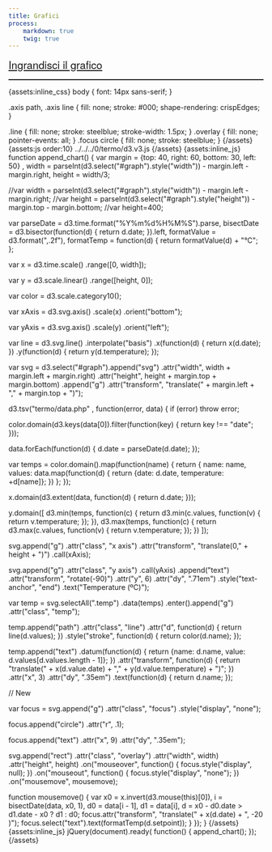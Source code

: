 ```yaml
---
title: Grafici
process:
    markdown: true
    twig: true
---
```


<a href=termo/grafico.php style="font-family: Helvetica Neue, HelveticaNeue-Light, Helvetica Neue Light, Helvetica, Arial, Lucida Grande, sans-serif; font-weight: 400; font-size:1.5em;">Ingrandisci il grafico</a>

<div id=graph width="100%" height=100% style="border: 1px solid; text-align:center;">
</div>

{assets:inline_css}
body {
  font: 14px sans-serif;
}

.axis path,
.axis line {
  fill: none;
  stroke: #000;
  shape-rendering: crispEdges;
}


.line {
  fill: none;
  stroke: steelblue;
  stroke-width: 1.5px;
}
.overlay {
  fill: none;
  pointer-events: all;
}
.focus circle {
  fill: none;
  stroke: steelblue;
}
{/assets}
{assets:js order:10}
../../../0/termo/d3.v3.js
{/assets}
{assets:inline_js}
function append_chart() {
var margin = {top: 40, right: 60, bottom: 30, left: 50} ,
    width = parseInt(d3.select("#graph").style("width"))  - margin.left - margin.right,
    height = width/3;

//var width = parseInt(d3.select("#graph").style("width")) - margin.left - margin.right;
//var height = parseInt(d3.select("#graph").style("height")) - margin.top - margin.bottom;
//var height=400;

var parseDate = d3.time.format("%Y%m%d%H%M%S").parse,
    bisectDate = d3.bisector(function(d) { return d.date; }).left,
    formatValue = d3.format(",.2f"),
    formatTemp = function(d) { return formatValue(d) + "°C"; };

var x = d3.time.scale()
    .range([0, width]);

var y = d3.scale.linear()
    .range([height, 0]);

var color = d3.scale.category10();

var xAxis = d3.svg.axis()
    .scale(x)
    .orient("bottom");

var yAxis = d3.svg.axis()
    .scale(y)
    .orient("left");

var line = d3.svg.line()
    .interpolate("basis")
    .x(function(d) { return x(d.date); })
    .y(function(d) { return y(d.temperature); });

var svg = d3.select("#graph").append("svg")
    .attr("width", width + margin.left + margin.right)
    .attr("height", height + margin.top + margin.bottom)
  .append("g")
    .attr("transform", "translate(" + margin.left + "," + margin.top + ")");

d3.tsv("termo/data.php" , function(error, data) {
  if (error) throw error;

  color.domain(d3.keys(data[0]).filter(function(key) { return key !== "date"; }));

  data.forEach(function(d) {
    d.date = parseDate(d.date);
  });

  var temps = color.domain().map(function(name) {
    return {
      name: name,
      values: data.map(function(d) {
        return {date: d.date, temperature: +d[name]};
      })
    };
  });

  x.domain(d3.extent(data, function(d) { return d.date; }));

  y.domain([
    d3.min(temps, function(c) { return d3.min(c.values, function(v) { return v.temperature; }); }),
    d3.max(temps, function(c) { return d3.max(c.values, function(v) { return v.temperature; }); })
  ]);

  svg.append("g")
      .attr("class", "x axis")
      .attr("transform", "translate(0," + height + ")")
      .call(xAxis);

  svg.append("g")
      .attr("class", "y axis")
      .call(yAxis)
    .append("text")
      .attr("transform", "rotate(-90)")
      .attr("y", 6)
      .attr("dy", ".71em")
      .style("text-anchor", "end")
      .text("Temperature (ºC)");

  var temp = svg.selectAll(".temp")
      .data(temps)
    .enter().append("g")
      .attr("class", "temp");

  temp.append("path")
      .attr("class", "line")
      .attr("d", function(d) { return line(d.values); })
      .style("stroke", function(d) { return color(d.name); });

  temp.append("text")
      .datum(function(d) { return {name: d.name, value: d.values[d.values.length - 1]}; })
      .attr("transform", function(d) { return "translate(" + x(d.value.date) + "," + y(d.value.temperature) + ")"; })
      .attr("x", 3)
      .attr("dy", ".35em")
      .text(function(d) { return d.name; });

// New

  var focus = svg.append("g")
      .attr("class", "focus")
      .style("display", "none");

  focus.append("circle")
      .attr("r", .1);

  focus.append("text")
      .attr("x", 9)
      .attr("dy", ".35em");

  svg.append("rect")
      .attr("class", "overlay")
      .attr("width", width)
      .attr("height", height)
      .on("mouseover", function() { focus.style("display", null); })
      .on("mouseout", function() { focus.style("display", "none"); })
      .on("mousemove", mousemove);

  function mousemove() {
    var x0 = x.invert(d3.mouse(this)[0]),
        i = bisectDate(data, x0, 1),
        d0 = data[i - 1],
        d1 = data[i],
        d = x0 - d0.date > d1.date - x0 ? d1 : d0;
    focus.attr("transform", "translate(" + x(d.date) + ", -20 )");
    focus.select("text").text(formatTemp(d.setpoint));
  }
});
}
{/assets}
{assets:inline_js}
jQuery(document).ready( function() 
{
    append_chart();
});
{/assets}
